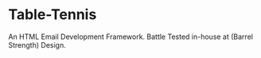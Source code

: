 Table-Tennis
============

An HTML Email Development Framework. Battle Tested in-house at (Barrel Strength) Design.